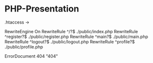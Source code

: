 # PHP-Presentation

.htaccess -> 


RewriteEngine On
RewriteRule ^/?$ ./public/index.php
RewriteRule ^register?$ ./public/register.php
RewriteRule ^main?$ ./public/main.php
RewriteRule ^logout?$ ./public/logout.php
RewriteRule ^profile?$ ./public/profile.php


ErrorDocument 404 "404"
